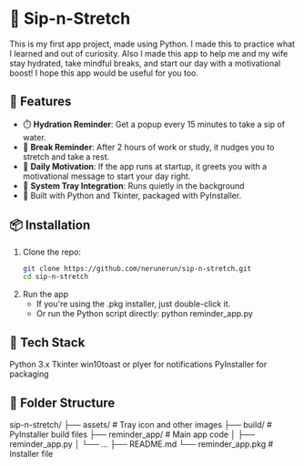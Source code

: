 # 🧃 Sip-n-Stretch

This is my first app project, made using Python. I made this to practice what I learned and out of curiosity.
Also I made this app to help me and my wife stay hydrated, take mindful breaks, and start our day with a motivational boost!
I hope this app would be useful for you too.

## 🌟 Features

- ⏱️ **Hydration Reminder**: Get a popup every 15 minutes to take a sip of water.
- 🧘 **Break Reminder**: After 2 hours of work or study, it nudges you to stretch and take a rest.
- 💬 **Daily Motivation**: If the app runs at startup, it greets you with a motivational message to start your day right.
- 🧪 **System Tray Integration**: Runs quietly in the background
- 🐍 Built with Python and Tkinter, packaged with PyInstaller.

## 📦 Installation

1. Clone the repo:
   ```bash
   git clone https://github.com/nerunerun/sip-n-stretch.git
   cd sip-n-stretch

2. Run the app
   - If you're using the .pkg installer, just double-click it.
   - Or run the Python script directly:
     python reminder_app.py

## 🧙 Tech Stack
Python 3.x
Tkinter
win10toast or plyer for notifications
PyInstaller for packaging

## 🧁 Folder Structure
sip-n-stretch/
├── assets/              # Tray icon and other images
├── build/               # PyInstaller build files
├── reminder_app/        # Main app code
│   ├── reminder_app.py
│   └── ...
├── README.md
└── reminder_app.pkg     # Installer file
